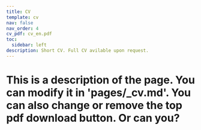 ```yaml
---
title: CV 
template: cv
nav: false
nav_order: 4
cv_pdf: cv_en.pdf
toc:
  sidebar: left 
description: Short CV. Full CV avilable upon request.
---
```

# This is a description of the page. You can modify it in 'pages/_cv.md'. You can also change or remove the top pdf download button. Or can you? 